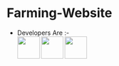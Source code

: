 # Farming-Website
* Developers Are :- <br><b>
 [<img border-radius="10px" width="50px" height="50px" overflow="hidden" src="https://cdn.pixabay.com/photo/2021/02/25/14/12/rinnegan-6049194_960_720.png">](https://github.com/Ajaysingh703)
  [<img border-radius="60px"  width="50px" height="50px" overflow="hidden" src="https://avatars.githubusercontent.com/u/91876785?v=4">](https://github.com/AkshatParihar)
  [<img border-radius="60px"  width="50px" height="50px" overflow="hidden" src="https://avatars.githubusercontent.com/u/129682705?v=4">](https://github.com/AkshxtPurohit)

